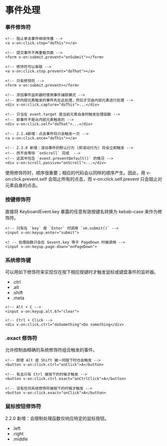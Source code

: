 # 事件处理


### 事件修饰符
```
<!-- 阻止单击事件继续传播 -->
<a v-on:click.stop="doThis"></a>

<!-- 提交事件不再重载页面 -->
<form v-on:submit.prevent="onSubmit"></form>

<!-- 修饰符可以串联 -->
<a v-on:click.stop.prevent="doThat"></a>

<!-- 只有修饰符 -->
<form v-on:submit.prevent></form>

<!-- 添加事件监听器时使用事件捕获模式 -->
<!-- 即内部元素触发的事件先在此处理，然后才交由内部元素进行处理 -->
<div v-on:click.capture="doThis">...</div>

<!-- 只当在 event.target 是当前元素自身时触发处理函数 -->
<!-- 即事件不是从内部元素触发的 -->
<div v-on:click.self="doThat">...</div>

<!-- 2.1.4新增：点击事件将只会触发一次 -->
<a v-on:click.once="doThis"></a>

<!-- 2.3.0 新增：滚动事件的默认行为 (即滚动行为) 将会立即触发 -->
<!-- 而不会等待 `onScroll` 完成  -->
<!-- 这其中包含 `event.preventDefault()` 的情况 -->
<div v-on:scroll.passive="onScroll">...</div>
```

使用修饰符时，顺序很重要；相应的代码会以同样的顺序产生。因此，用 v-on:click.prevent.self 会阻止所有的点击，而 v-on:click.self.prevent 只会阻止对元素自身的点击。


### 按键修饰符
直接将 KeyboardEvent.key 暴露的任意有效按键名转换为 kebab-case 来作为修饰符。
```
<!-- 只有在 `key` 是 `Enter` 时调用 `vm.submit()` -->
<input v-on:keyup.enter="submit">

<! -- 处理函数只会在 $event.key 等于 PageDown 时被调用 -->
<input v-on:keyup.page-down="onPageDown">
```


### 系统修饰键
可以用如下修饰符来实现仅在按下相应按键时才触发鼠标或键盘事件的监听器。
* .ctrl
* .alt
* .shift
* .meta
```
<!-- Alt + C -->
<input v-on:keyup.alt.67="clear">

<!-- Ctrl + Click -->
<div v-on:click.ctrl="doSomething">Do something</div>
```


### .exact 修饰符
允许控制由精确的系统修饰符组合触发的事件。
```
<!-- 即使 Alt 或 Shift 被一同按下时也会触发 -->
<button v-on:click.ctrl="onClick">A</button>

<!-- 有且只有 Ctrl 被按下的时候才触发 -->
<button v-on:click.ctrl.exact="onCtrlClick">A</button>

<!-- 没有任何系统修饰符被按下的时候才触发 -->
<button v-on:click.exact="onClick">A</button>
```


### 鼠标按钮修饰符
2.2.0 新增：会限制处理函数仅响应特定的鼠标按钮。
* .left
* .right
* .middle
